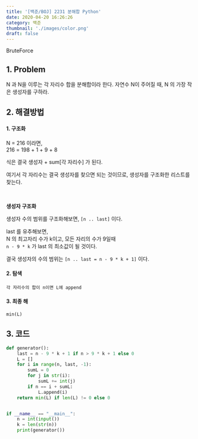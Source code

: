 ```yaml
---
title: '[백준/BOJ] 2231 분해합 Python'
date: 2020-04-20 16:26:26
category: 백준
thumbnail: './images/color.png'
draft: false
---
```

BruteForce

## 1. Problem <br>

N 과 N을 이루는 각 자리수 합을 분해합이라 한다.
자연수 N이 주어질 때, N 의 가장 작은 생성자를 구하라.

## 2. 해결방법

#### 1. 구조화

N = 216 이라면, <br>
216 = 198 + 1 + 9 + 8

식은 결국 생성자 + sum[각 자리수] 가 된다.

여기서 각 자리수는 결국 생성자를 찾으면 되는 것이므로, 생성자를 구조화한 리스트를 찾는다.

<br>

**생성자 구조화**
    
생성자 수의 범위를 구조화해보면, `[n .. last]` 이다.
    
last 를 유추해보면,<br>
N 의 최고자리 수가 k이고, 모든 자리의 수가 9일때<br>
`n - 9 * k` 가 last 의 최소값이 될 것이다.

결국 생성자의 수의 범위는 `[n .. last = n - 9 * k + 1]` 이다.

#### 2. 탐색 <br>
    각 자리수의 합이 n이면 L에 append
#### 3. 최종 해 <br>
    min(L)

## 3. 코드
```python
def generator():
    last = n - 9 * k + 1 if n > 9 * k + 1 else 0
    L = []
    for i in range(n, last, -1):
        sumL = 0
        for j in str(i):
            sumL += int(j)
        if n == i + sumL:
            L.append(i)
    return min(L) if len(L) != 0 else 0


if __name__ == "__main__":
    n = int(input())
    k = len(str(n))
    print(generator())
```